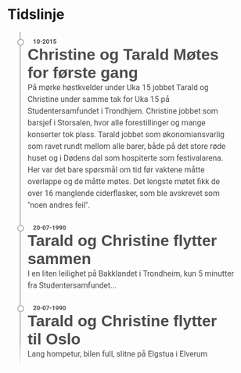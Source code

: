 # Tidslinje

<div class="timeline-container">
	<div class="timeline-item" date-is='10-2015'>
		<h1>Christine og Tarald Møtes for første gang</h1>
		<p>
      På mørke høstkvelder under Uka 15 jobbet Tarald og Christine under samme tak for Uka 15 på Studentersamfundet i Trondhjem. Christine jobbet som barsjef i Storsalen, hvor alle forestillinger og mange konserter tok plass. Tarald jobbet som økonomiansvarlig som ravet rundt mellom alle barer, både på det store røde huset og i Dødens dal som hospiterte som festivalarena. Her var det bare spørsmål om tid før vaktene måtte overlappe og de måtte møtes. Det lengste møtet fikk de over 16 manglende ciderflasker, som ble avskrevet som "noen andres feil".
		</p>
	</div>
	<div class="timeline-item" date-is='20-07-1990'>
		<h1>Tarald og Christine flytter sammen</h1>
		<p>
      I en liten leilighet på Bakklandet i Trondheim, kun 5 minutter fra Studentersamfundet...
		</p>
	</div>
	<div class="timeline-item" date-is='20-07-1990'>
		<h1>Tarald og Christine flytter til Oslo</h1>
		<p>
      Lang hompetur, bilen full, slitne på Elgstua i Elverum
		</p>
	</div>
</div>

<style>
  @import url('https://fonts.googleapis.com/css?family=Oswald|Roboto:400,700');
.timeline-container h1, h2, h3, h4, h5, h6 {
  font-family: 'Oswald', sans-serif;
  margin: 0;
}
.timeline-container h1 {
  font-size: 2rem;
  margin-bottom: 0;
}
.timeline-container p {
  font-family: 'Roboto', sans-serif;
  font-size: 0.8rem;
  margin: 0;
  line-height: 1.5;
}
.timeline-container {
  max-width: 1024px;
  width: 90%;
  margin: 0 auto;
}
.timeline-item {
  padding: 2em 1em 1em;
  position: relative;
  color: rgba(0, 0, 0, .7);
  border-left: 2px solid rgba(0, 0, 0, .3);
}
.timeline-item p {
  font-size: 1rem;
}
.timeline-item::before {
  content: attr(date-is);
  position: absolute;
  left: 2em;
  font-weight: bold;
  top: 1em;
  display: block;
  font-family: 'Roboto', sans-serif;
  font-weight: 700;
  font-size: 0.785rem;
}
.timeline-item::after {
  width: 10px;
  height: 10px;
  display: block;
  top: 1em;
  position: absolute;
  left: -7px;
  border-radius: 10px;
  content: '';
  border: 2px solid rgba(0, 0, 0, .3);
  background: white;
}
.timeline-item:last-child {
  border-image: linear-gradient(to bottom, rgba(0, 0, 0, .3) 60%, rgba(0, 0, 0, 0)) 1 100%;
}
</style>



